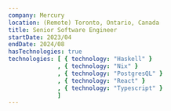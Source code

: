 ```yaml
---
company: Mercury
location: (Remote) Toronto, Ontario, Canada
title: Senior Software Engineer
startDate: 2023/04
endDate: 2024/08
hasTechnologies: true
technologies: [ { technology: "Haskell" }
              , { technology: "Nix" }
              , { technology: "PostgresQL" }
              , { technology: "React" }
              , { technology: "Typescript" }
              ]
---
```


